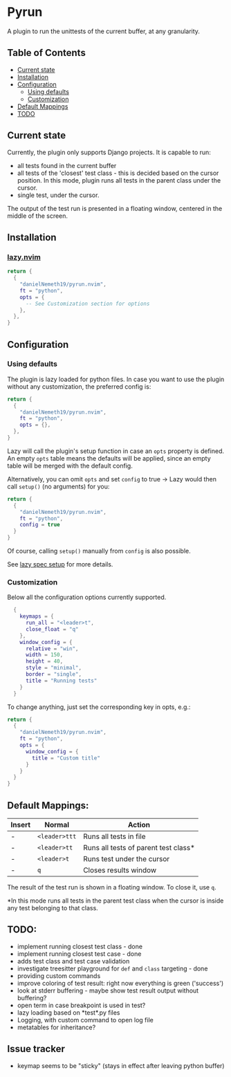 # Pyrun

A plugin to run the unittests of the current buffer, at any granularity.

## Table of Contents
* [Current state](#current-state)
* [Installation](#installation)
* [Configuration](#configuration)
    * [Using defaults](#using-defaults)
    * [Customization](#customization)
* [Default Mappings](#default-mappings)
* [TODO](#todo)

## Current state
Currently, the plugin only supports Django projects. It is capable to run:
* all tests found in the current buffer
* all tests of the 'closest' test class - this is decided based on the cursor position. In this mode, plugin runs all tests in the parent class under the cursor.
* single test, under the cursor.

The output of the test run is presented in a floating window, centered in the middle of the screen.

## Installation
### [lazy.nvim](https://github.com/folke/lazy.nvim)
```lua
return {
  {
    "danielNemeth19/pyrun.nvim",
    ft = "python",
    opts = {
      -- See Customization section for options
    },
  },
}
```

## Configuration
### Using defaults
The plugin is lazy loaded for python files. In case you want to use the plugin without any customization, the preferred config is:
```lua
return {
  {
    "danielNemeth19/pyrun.nvim",
    ft = "python",
    opts = {},
  },
}
```
Lazy will call the plugin's setup function in case an `opts` property is defined.
An empty `opts` table means the defaults will be applied, since an empty table will be merged with the default config.

Alternatively, you can omit `opts` and set `config` to true -> Lazy would then call `setup()` (no arguments) for you: 

```lua
return {
  {
    "danielNemeth19/pyrun.nvim",
    ft = "python",
    config = true
  }
}
```

Of course, calling `setup()` manually from `config` is also possible.

See [lazy spec setup](https://lazy.folke.io/spec#spec-setup) for more details.

### Customization
Below all the configuration options currently supported.

```lua
  {
    keymaps = {
      run_all = "<leader>t",
      close_float = "q"
    },
    window_config = {
      relative = "win",
      width = 150,
      height = 40,
      style = "minimal",
      border = "single",
      title = "Running tests"
    }
  }
```
To change anything, just set the corresponding key in opts, e.g.:
```lua
return {
  {
    "danielNemeth19/pyrun.nvim",
    ft = "python",
    opts = {
      window_config = {
        title = "Custom title"
      }
    }
  }
}
```

## Default Mappings:
| Insert  | Normal      | Action                               |
| ------- | ----------  | -------------------------------------|
|   -     |`<leader>ttt`| Runs all tests in file               |
|   -     |`<leader>tt` | Runs all tests of parent test class* |
|   -     |`<leader>t`  | Runs test under the cursor           |
|   -     |`q`          | Closes results window                |

The result of the test run is shown in a floating window. To close it, use `q`. 

\*In this mode runs all tests in the parent test class when the cursor is inside any test belonging to that class.

## TODO:
* implement running closest test class - done
* implement running closest test case - done
* adds test class and test case validation
* investigate treesitter playground for `def` and `class` targeting - done
* providing custom commands
* improve coloring of test result: right now everything is green ('success')
* look at stderr buffering - maybe show test result output without buffering?
* open term in case breakpoint is used in test?
* lazy loading based on \*test\*.py files
* Logging, with custom command to open log file
* metatables for inheritance?

## Issue tracker
* keymap seems to be "sticky" (stays in effect after leaving python buffer)
